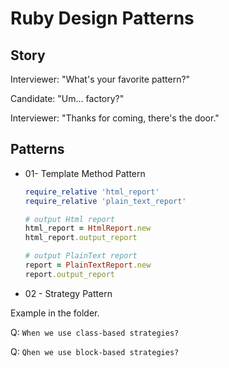 # Ruby Design Patterns

## Story

Interviewer: "What's your favorite pattern?"

Candidate: "Um... factory?"

Interviewer: "Thanks for coming, there's the door."

## Patterns

- 01- Template Method Pattern

    ```ruby
    require_relative 'html_report'
    require_relative 'plain_text_report'
    
    # output Html report
    html_report = HtmlReport.new
    html_report.output_report
    
    # output PlainText report
    report = PlainTextReport.new
    report.output_report
    ```

- 02 - Strategy Pattern

Example in the folder.

Q: `When we use class-based strategies?`

Q: `Qhen we use block-based strategies?`
